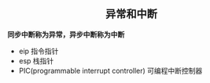 ## <center>异常和中断</center>

**同步中断称为异常，异步中断称为中断**
* eip 指令指针
* esp 栈指针
* PIC(programmable interrupt controller) 可编程中断控制器